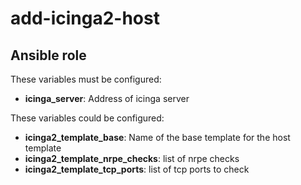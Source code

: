 add-icinga2-host
======================

Ansible role
------------

These variables must be configured:

- **icinga_server**: Address of icinga server


These variables could be configured:

- **icinga2_template_base**: Name of the base template for the host template
- **icinga2_template_nrpe_checks**: list of nrpe checks
- **icinga2_template_tcp_ports**: list of tcp ports to check
 
